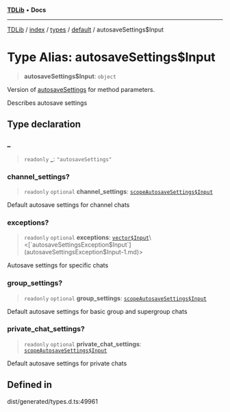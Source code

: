 [**TDLib**](../../../../../../README.md) • **Docs**

***

[TDLib](../../../../../../modules.md) / [index](../../../../../README.md) / [types](../../../README.md) / [default](../README.md) / autosaveSettings$Input

# Type Alias: autosaveSettings$Input

> **autosaveSettings$Input**: `object`

Version of [autosaveSettings](autosaveSettings-1.md) for method parameters.

Describes autosave settings

## Type declaration

### \_

> `readonly` **\_**: `"autosaveSettings"`

### channel\_settings?

> `readonly` `optional` **channel\_settings**: [`scopeAutosaveSettings$Input`](scopeAutosaveSettings$Input-1.md)

Default autosave settings for channel chats

### exceptions?

> `readonly` `optional` **exceptions**: [`vector$Input`](vector$Input.md)\<[`autosaveSettingsException$Input`](autosaveSettingsException$Input-1.md)\>

Autosave settings for specific chats

### group\_settings?

> `readonly` `optional` **group\_settings**: [`scopeAutosaveSettings$Input`](scopeAutosaveSettings$Input-1.md)

Default autosave settings for basic group and supergroup chats

### private\_chat\_settings?

> `readonly` `optional` **private\_chat\_settings**: [`scopeAutosaveSettings$Input`](scopeAutosaveSettings$Input-1.md)

Default autosave settings for private chats

## Defined in

dist/generated/types.d.ts:49961
